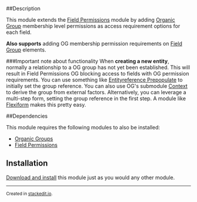 ##Description

This module extends the [Field Permissions](/project/field_permissions) module by adding [Organic Group](/project/og) membership level permissions as access requirement options for each field.

**Also supports** adding OG membership permission requirements on [Field Group](/project/field_group) elements.

###Important note about functionality
When **creating a new entity**, normally a relationship to a OG group has not yet been established. This will result in Field Permissions OG blocking access to fields with OG permission requirements. You can use something like [Entityreference Prepopulate](/project/entityreference_prepopulate) to initially set the group reference. You can also use OG's submodule [Context](/project/og) to derive the group from external factors. Alternatively, you can leverage a multi-step form, setting the group reference in the first step. A module like [Flexiform](/project/flexiform) makes this pretty easy.


##Dependencies

This module requires the following modules to also be installed:

  * [Organic Groups](/project/og)
  * [Field Permissions](/project/field_permissions)

## Installation

[Download and install](/docs/7/extending-drupal-7/installing-drupal-7-contributed-modules) this module just as you would any other module.


-------------------------------------------
<sub>Created in [stackedit.io](https://stackedit.io).</sub>